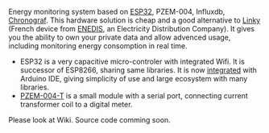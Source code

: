 Energy monitoring system based on [ESP32](https://esp32.info/), PZEM-004, Influxdb, [Chronograf](https://www.influxdata.com/time-series-platform/chronograf/). This hardware solution is cheap and a good alternative to [Linky](https://fr.wikipedia.org/wiki/Linky) (French device from [ENEDIS](https://fr.wikipedia.org/wiki/Enedis), an Electricity Distribution Company). It gives you the ability to own your private data and allow advenced usage, including monitoring energy consomption in real time.

* ESP32 is a very capacitive micro-controler with integrated Wifi. It is successor of ESP8266, sharing same libraries. It is now [integrated](https://github.com/espressif/arduino-esp32) with Arduino IDE, giving simplicity of use and large ecosystem with many libraries.
* [PZEM-004-T](https://innovatorsguru.com/ac-digital-multifunction-meter-using-pzem-004t/) is a small module with a serial port, connecting current transformer coil to a digital meter.

Please look at Wiki. Source code comming soon.
